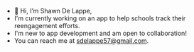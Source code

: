 - 👋 Hi, I’m Shawn De Lappe,
- I'm currently working on an app to help schools track their reengagement efforts.
- I'm new to app development and am open to collaboration!
- You can reach me at sdelappe57@gmail.com.

<!---
sdelappe/sdelappe is a ✨ special ✨ repository because its `README.md` (this file) appears on your GitHub profile.
You can click the Preview link to take a look at your changes.
--->
